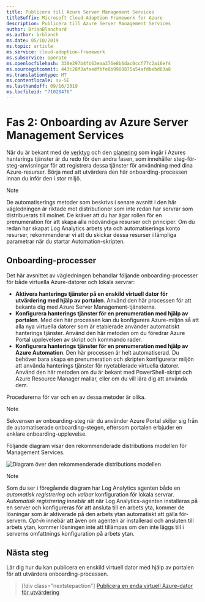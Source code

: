 ```yaml
---
title: Publicera till Azure Server Management Services
titleSuffix: Microsoft Cloud Adoption Framework for Azure
description: Publicera till Azure Server Management Services
author: BrianBlanchard
ms.author: brblanch
ms.date: 05/10/2019
ms.topic: article
ms.service: cloud-adoption-framework
ms.subservice: operate
ms.openlocfilehash: 330e297b4fb63eaa376e8b6dac0ccf77c2a16ef4
ms.sourcegitcommit: 443c28f3afeedfbfe8b9980875a54afdbebd83a8
ms.translationtype: MT
ms.contentlocale: sv-SE
ms.lasthandoff: 09/16/2019
ms.locfileid: "71028476"
---
```

# <a name="phase-2-onboarding-azure-server-management-services"></a>Fas 2: Onboarding av Azure Server Management Services

När du är bekant med de [verktyg](./tools-services.md) och den [planering](./prerequisites.md) som ingår i Azures hanterings tjänster är du redo för den andra fasen, som innehåller steg-för-steg-anvisningar för att registrera dessa tjänster för användning med dina Azure-resurser. Börja med att utvärdera den här onboarding-processen innan du inför den i stor miljö.

> [!NOTE]
> De automatiserings metoder som beskrivs i senare avsnitt i den här vägledningen är riktade mot distributioner som inte redan har servrar som distribuerats till molnet. De kräver att du har ägar rollen för en prenumeration för att skapa alla nödvändiga resurser och principer. Om du redan har skapat Log Analytics arbets yta och automatiserings konto resurser, rekommenderar vi att du skickar dessa resurser i lämpliga parametrar när du startar Automation-skripten.

## <a name="onboarding-processes"></a>Onboarding-processer

Det här avsnittet av vägledningen behandlar följande onboarding-processer för både virtuella Azure-datorer och lokala servrar:

- **Aktivera hanterings tjänster på en enskild virtuell dator för utvärdering med hjälp av portalen**. Använd den här processen för att bekanta dig med Azure Server Management-tjänsterna.
- **Konfigurera hanterings tjänster för en prenumeration med hjälp av portalen**. Med den här processen kan du konfigurera Azure-miljön så att alla nya virtuella datorer som är etablerade använder automatiskt hanterings tjänster. Använd den här metoden om du föredrar Azure Portal upplevelsen av skript och kommando rader.
- **Konfigurera hanterings tjänster för en prenumeration med hjälp av Azure Automation**. Den här processen är helt automatiserad. Du behöver bara skapa en prenumeration och skripten konfigurerar miljön att använda hanterings tjänster för nyetablerade virtuella datorer. Använd den här metoden om du är bekant med PowerShell-skript och Azure Resource Manager mallar, eller om du vill lära dig att använda dem.

Procedurerna för var och en av dessa metoder är olika.

> [!NOTE]
> Sekvensen av onboarding-steg när du använder Azure Portal skiljer sig från de automatiserade onboarding-stegen, eftersom portalen erbjuder en enklare onboarding-upplevelse.

Följande diagram visar den rekommenderade distributions modellen för Management Services. 

![Diagram över den rekommenderade distributions modellen](./media/recommended-deployment.png)

> [!NOTE]
> Som du ser i föregående diagram har Log Analytics agenten både en *automatisk registrering* och *valbar* konfiguration för lokala servrar. *Automatisk registrering* innebär att när Log Analytics-agenten installeras på en server och konfigureras för att ansluta till en arbets yta, kommer de lösningar som är aktiverade på den arbets ytan automatiskt att gälla för-servern. *Opt-in* innebär att även om agenten är installerad och ansluten till arbets ytan, kommer lösningen inte att tillämpas om den inte läggs till i serverns omfattnings konfiguration på arbets ytan.

## <a name="next-steps"></a>Nästa steg

Lär dig hur du kan publicera en enskild virtuell dator med hjälp av portalen för att utvärdera onboarding-processen.

> [!div class="nextstepaction"]
> [Publicera en enda virtuell Azure-dator för utvärdering](./onboard-single-vm.md)
